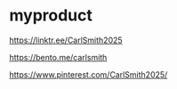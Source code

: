 # myproduct

https://linktr.ee/CarlSmith2025

https://bento.me/carlsmith

https://www.pinterest.com/CarlSmith2025/
